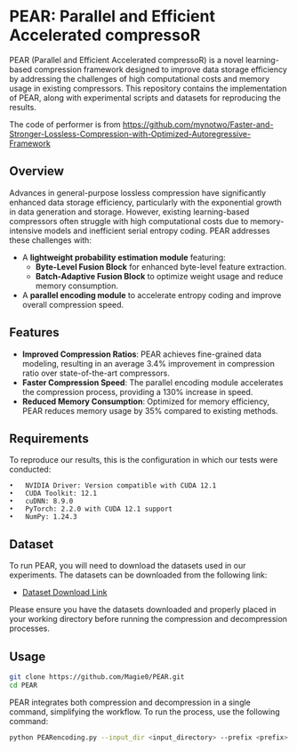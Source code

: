 # PEAR: Parallel and Efficient Accelerated compressoR

PEAR (Parallel and Efficient Accelerated compressoR) is a novel learning-based compression framework designed to improve data storage efficiency by addressing the challenges of high computational costs and memory usage in existing compressors. This repository contains the implementation of PEAR, along with experimental scripts and datasets for reproducing the results.

The code of performer is from https://github.com/mynotwo/Faster-and-Stronger-Lossless-Compression-with-Optimized-Autoregressive-Framework

## Overview

Advances in general-purpose lossless compression have significantly enhanced data storage efficiency, particularly with the exponential growth in data generation and storage. However, existing learning-based compressors often struggle with high computational costs due to memory-intensive models and inefficient serial entropy coding. PEAR addresses these challenges with:

- A **lightweight probability estimation module** featuring:
  - **Byte-Level Fusion Block** for enhanced byte-level feature extraction.
  - **Batch-Adaptive Fusion Block** to optimize weight usage and reduce memory consumption.
- A **parallel encoding module** to accelerate entropy coding and improve overall compression speed.

## Features

- **Improved Compression Ratios**: PEAR achieves fine-grained data modeling, resulting in an average 3.4% improvement in compression ratio over state-of-the-art compressors.
- **Faster Compression Speed**: The parallel encoding module accelerates the compression process, providing a 130% increase in speed.
- **Reduced Memory Consumption**: Optimized for memory efficiency, PEAR reduces memory usage by 35% compared to existing methods.

## Requirements
To reproduce our results, this is the configuration in which our tests were conducted:

	•	NVIDIA Driver: Version compatible with CUDA 12.1 
	•	CUDA Toolkit: 12.1
	•	cuDNN: 8.9.0 
	•	PyTorch: 2.2.0 with CUDA 12.1 support
	•	NumPy: 1.24.3

## Dataset

To run PEAR, you will need to download the datasets used in our experiments. The datasets can be downloaded from the following link:

- [Dataset Download Link](https://drive.google.com/file/d/1czWXStB_netrvHQdKyhnTkx0wv-udySC/view?usp=sharing)

Please ensure you have the datasets downloaded and properly placed in your working directory before running the compression and decompression processes.

## Usage
```bash
git clone https://github.com/Magie0/PEAR.git
cd PEAR
```
PEAR integrates both compression and decompression in a single command, simplifying the workflow. To run the process, use the following command:

```bash
python PEARencoding.py --input_dir <input_directory> --prefix <prefix> --gpu_id <gpu_id> --batch_size <batch_size>
